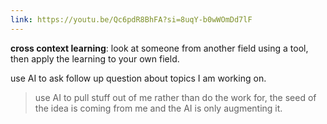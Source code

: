 ```yaml
---
link: https://youtu.be/Qc6pdR8BhFA?si=8uqY-b0wWOmDd7lF
---
```

**cross context learning**: look at someone from another field using a tool, then apply the learning to your own field.  

use AI to ask follow up question about topics I am working on.

> use AI to pull stuff out of me rather than do the work for, the seed of the idea is coming from me and the AI is only augmenting it.

